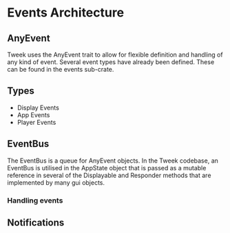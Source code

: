 # Events Architecture


## AnyEvent

Tweek uses the AnyEvent trait to allow for flexible definition and handling of any kind of event.
Several event types have already been defined. These can be found in the events sub-crate.


## Types

* Display Events
* App Events
* Player Events

## EventBus

The EventBus is a queue for AnyEvent objects. In the Tweek codebase, an EventBus is utilised in the
AppState object that is passed as a mutable reference in several of the Displayable and Responder
methods that are implemented by many gui objects.

### Handling events



## Notifications

